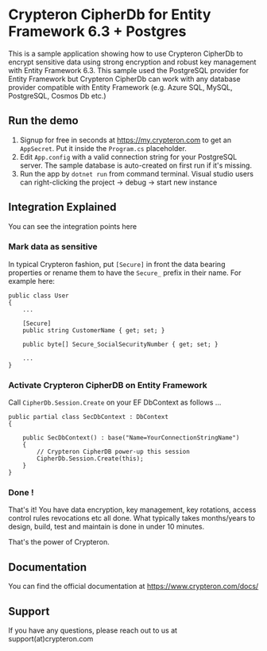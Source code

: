 ﻿# Crypteron CipherDb for Entity Framework 6.3 + Postgres

This is a sample application showing how to use Crypteron CipherDb to encrypt sensitive data using strong encryption and robust key management with Entity Framework 6.3. This sample used the PostgreSQL provider for Entity Framework but Crypteron CipherDb can work with any database provider compatible with Entity Framework (e.g. Azure SQL, MySQL, PostgreSQL, Cosmos Db etc.)

## Run the demo

1. Signup for free in seconds at https://my.crypteron.com to get an `AppSecret`. Put it inside the `Program.cs` placeholder.
2. Edit `App.config` with a valid connection string for your PostgreSQL server. The sample database is auto-created on first run if it's missing.
3. Run the app by `dotnet run` from command terminal. Visual studio users can right-clicking the project -> debug -> start new instance

## Integration Explained

You can see the integration points here

### Mark data as sensitive

In typical Crypteron fashion, put `[Secure]` in front the data bearing properties or rename them to have the `Secure_` prefix in their name. For example here:

```
public class User
{
    ...

    [Secure]
    public string CustomerName { get; set; }

    public byte[] Secure_SocialSecurityNumber { get; set; }

	...
}
```

### Activate Crypteron CipherDB on Entity Framework

Call `CipherDb.Session.Create` on your EF DbContext as follows ...

```
public partial class SecDbContext : DbContext
{

    public SecDbContext() : base("Name=YourConnectionStringName")
    {
        // Crypteron CipherDB power-up this session
        CipherDb.Session.Create(this);
    }
}
```

### Done !

That's it! You have data encryption, key management, key rotations, access control rules revocations etc all done. What typically takes months/years to design, build, test and maintain is done in under 10 minutes. 

That's the power of Crypteron.

## Documentation 

You can find the official documentation at https://www.crypteron.com/docs/

## Support

If you have any questions, please reach out to us at support(at)crypteron.com

